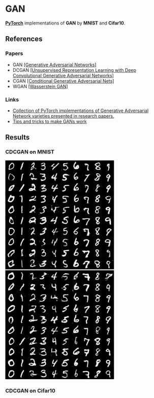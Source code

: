 # GAN
[**PyTorch**](https://github.com/pytorch/pytorch) implementations of **GAN** by **MNIST** and **Cifar10**.

## References

### Papers
- GAN [[Generative Adversarial Networks]](https://arxiv.org/abs/1406.2661)
- DCGAN [[Unsupervised Representation Learning with Deep Convolutional Generative Adversarial Networks]](https://arxiv.org/abs/1511.06434)
- CGAN [[Conditional Generative Adversarial Nets]](https://arxiv.org/abs/1411.1784)
- WGAN [[Wasserstein GAN]](https://arxiv.org/abs/1701.07875v3)

### Links
- [Collection of PyTorch implementations of Generative Adversarial Network varieties presented in research papers.](https://github.com/eriklindernoren/PyTorch-GAN)
- [Tips and tricks to make GANs work](https://github.com/soumith/ganhacks)

## Results

### CDCGAN on MNIST
![img](https://github.com/Cyccyyycyc/GAN/blob/V1/gen_img/181200.png) 
![img](https://github.com/Cyccyyycyc/GAN/blob/V1/gen_img/186000.png)

### CDCGAN on Cifar10
